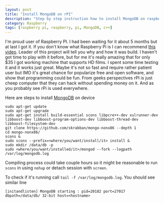 ```yaml
---
layout: post
title: "Install MongoDB on rPI"
description: "Step by step instruction how to install MongoDB on raspberry pi"
category: Raspberry
tags: [raspberry pi, raspberry, pi, MongoDB, c++]
---
```


I'm proud user of Raspberry PI. I had been waiting for it about 5 months
but at last I got it. If you don't know what Raspberry Pi is I can recommend
[this video](http://youtu.be/u4THiC5-JZo).
Leader of this project will tell you why and how it was build.
I haven't got time to play with it before, but for
me it's really amazing that for only $35 I got working machine that supports
HD films. I spent some time testing it and it works just great. Maybe it's not
so fast and require rather patient user but IMO it's great chance for popularize
free and open software, and show that programming could be fun.
From geeks perspectives rPI is just cheep computer that they can hack
without spending money on it. And as you probably see rPi is used everywhere.

Here are steps to install [MongoDB](http://www.mongodb.org/) on device

    sudo apt-get update
    sudo apt-get upgrade
    sudo apt-get install build-essential scons libpcre++-dev xulrunner-dev libboost-dev libboost-program-options-dev libboost-thread-dev libboost-filesystem-dev
    git clone https://github.com/skrabban/mongo-nonx86 --depth 1
    cd mongo-nonx86/
    scons &
    sudo scons --prefix=<where/you/want/install/it> install &
    sudo mkdir /data/db -p
    sudo <where/you/want/installed/it>/mongod --fork --logpath /var/log/mongodb.log

Compiling process could take couple hours so it might be reasonable to run `scons` in
using `nohup` or detach session with `screen`.

To check if it's running call `tail -f /var/log/mongodb.log`. You should see
similar line

    [initandlisten] MongoDB starting : pid=20182 port=27017 dbpath=/data/db/ 32-bit host=<hostname>
